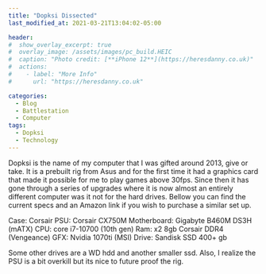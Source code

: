```yaml
---
title: "Dopksi Dissected"
last_modified_at: 2021-03-21T13:04:02-05:00

header:
#  show_overlay_excerpt: true
#  overlay_image: /assets/images/pc_build.HEIC
#  caption: "Photo credit: [**iPhone 12**](https://heresdanny.co.uk)"
#  actions:
#    - label: "More Info"
#      url: "https://heresdanny.co.uk"

categories:
  - Blog
  - Battlestation
  - Computer
tags:
  - Dopksi
  - Technology	
---
```


Dopksi is the name of my computer that I was gifted around 2013, give or take. It is a prebuilt rig from Asus and for the first time it had a graphics card that made it possible for me to play games above 30fps. Since then it has gone through a series of upgrades where it is now almost an entirely different computer was it not for the hard drives. Bellow you can find the current specs and an Amazon link if you wish to purchase a similar set up.

Case: Corsair
PSU: Corsair CX750M
Motherboard: Gigabyte B460M DS3H (mATX)
CPU: core i7-10700 (10th gen)
Ram: x2 8gb Corsair DDR4 (Vengeance)
GFX: Nvidia 1070ti (MSI)
Drive: Sandisk SSD 400+ gb

Some other drives are a WD hdd and another smaller ssd. Also, I realize the PSU is a bit overkill but its nice to future proof the rig.












